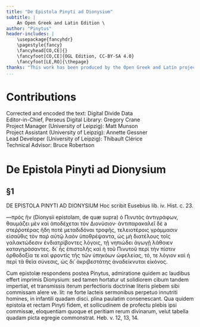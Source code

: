 ```yaml
---
title: "De Epistola Pinyti ad Dionysium"
subtitle: |
	An Open Greek and Latin Edition \ 
author: "Pinytus"
header-includes: | 
	\usepackage{fancyhdr}
	\pagestyle{fancy}
	\fancyhead[CO,CE]{}
	\fancyfoot[CO,CE]{OGL Edition, CC-BY-SA 4.0}
	\fancyfoot[LE,RO]{\thepage}
thanks: "This work has been produced by the Open Greek and Latin project through the help of volunteers. See contributions for details."
...
```


# Contributions  

Corrected and encoded the text: Digital Divide Data  
 Editor-in-Chief, Perseus Digital Library: Gregory Crane  
 Project Manager (University of Leipzig): Matt Munson  
 Project Assistant (University of Leipzig): Annette Gessner  
 Lead Developer (University of Leipzig): Thibault Clérice  
 Technical Advisor: Bruce Robertson  

# De Epistola Pinyti ad Dionysium  

## §1  

<head>DE EPISTOLA PINYTI AD DIONYSIUM</head>
<head>Hoc scribit Eusebius lib. iv. Hist. c. 23.</head>
<p>—πρὸς ἣν (Dionysii epistolam, de quæ supra) ὁ Πινυτὸς ἀντιγράφων,
θαυμάζει μὲν καὶ ἀποδέχεται τὸν Διονύσιον· ἀντιπαρακαλεῖ
δὲ a στεῤῥοτέρας ἤδη ποτὲ μεταδιδόναι τροφῆς, <lb n="10"/>
τελειοτέροις γράμμασιν εἰσαῦθις τὸν παῤ αὐτῷ λαὸν
ὑποθρέψαντα, ὡς μὴ διατέλους τοῖς γαλακτώδεσιν ἐνδιατρίβοντες
λόγοις, τῇ νηπιώδει ἀγωγῇ λάθοιεν καταγηράσαντες.
δι᾿ ἧς ἐπιστολῆς καὶ ἡ τοῦ Πινυτοῦ περὶ τὴν πίστιν
ὀρθοδοξία τε καὶ φροντὶς τῆς τῶν ὑπηκόων ὡφελείας, τό, τε λόγιον <lb n="15"/>
καὶ ἡ περὶ τὰ θεῖα σύνεσις, ὡς δι᾿ ἀκριβεστάτης ἀναδείκνυται εἰκόνος.</p>
<note type="translation">Cum epistolæ respondens postea
Pinytus, admiratione quidem
ac laudibus effert imprimis Dionysium:
sed tamen hortatur
ut solidiorem cibum tandem impertiat,
et transmissis iterum
perfectioris doctrinæ literis plebem
sibi commissam alere ve.
lit: ne forte lacteis sermonibus
perpetuo innutriti homines,
in infantili quadam disci.
plina paulatim consenescant.
Qua quidem epistola et rectam <lb n="20"/>
Pinyti fidem, et sollicudinem de
profectu plebis ipsi commissæ, eloquentiam
quoque et peritiam rerum
divinarum, velut tabella quadam
picta egregie commonstrat.</note> <lb n="25"/>
<note type="footnote">Heb. v. 12, 13, 14.</note>  

